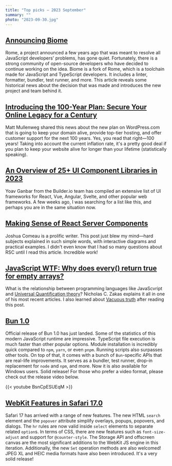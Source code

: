```yaml
---
title: "Top picks — 2023 September"
summary: ""
photo: "2023-09-30.jpg"
---
```


## [Announcing Biome](https://biomejs.dev/blog/annoucing-biome#enters-biome)

Rome, a project announced a few years ago that was meant to resolve all JavaScript developers' problems, has gone quiet. Fortunately, there is a strong community of open-source developers who have decided to continue working on the idea. Biome is a fork of Rome, which is a toolchain made for JavaScript and TypeScript developers. It includes a linter, formatter, bundler, test runner, and more. This article reveals some historical news about the decision that was made and introduces the new project and team behind it.

## [Introducing the 100-Year Plan: Secure Your Online Legacy for a Century](https://wordpress.com/blog/2023/08/25/introducing-the-100-year-plan/)

Matt Mullenweg shared this news about the new plan on WordPress.com that is going to keep your domain alive, provide top-tier hosting, and offer customer support for the next 100 years. Yes, you read that right—100 years! Taking into account the current inflation rate, it's a pretty good deal if you plan to keep your website alive for longer than your lifetime (statistically speaking).

## [An Overview of 25+ UI Component Libraries in 2023](https://www.builder.io/blog/25-plus-ui-component-libraries)

Yoav Ganbar from the Builder.io team has compiled an extensive list of UI frameworks for React, Vue, Angular, Svelte, and other popular web frameworks. A few weeks ago, I was searching for a list like this, and perhaps you are in the same situation now.

## [Making Sense of React Server Components](https://www.joshwcomeau.com/react/server-components/)

Joshua Comeau is a prolific writer. This post just blew my mind—hard subjects explained in such simple words, with interactive diagrams and practical examples. I didn't even know that I had so many questions about RSC until I read this article. Incredible work!

## [JavaScript WTF: Why does every() return true for empty arrays?](https://humanwhocodes.com/blog/2023/09/javascript-wtf-why-does-every-return-true-for-empty-array/)

What is the relationship between programming languages like JavaScvript and [Universal Quantification theory](https://en.wikipedia.org/wiki/Universal_quantification)? Nicholas C. Zakas explains it all in one of his most recent articles. I also learned about [Vacuous truth](https://en.wikipedia.org/wiki/Vacuous_truth) after reading this post.

## [Bun 1.0](https://bun.sh/blog/bun-v1.0)

Official release of Bun 1.0 has just landed. Some of the statistics of this modern JavaScript runtime are impressive. TypeScript file execution is much faster than other popular options. Module installation is incredibly quick compared to `npm`, `yarn`, or even `pnpm`. Running scripts also surpasses other tools. On top of that, it comes with a bunch of `Bun`-specific APIs that are real-life improvements. It serves as a bundler, test runner, drop-in replacement for `node` and `npm`, and more. Now it is also available for Windows users. Solid release! For those who prefer a video format, please check out the release video below.

{{< youtube BsnCpESUEqM >}}

## [WebKit Features in Safari 17.0](https://webkit.org/blog/14445/webkit-features-in-safari-17-0/)

Safari 17 has arrived with a range of new features. The new HTML `search` element and the `popover` attribute simplify overlays, popups, popovers, and dialogs. The `hr` rules are now valid inside `select` elements to separate related `option`s. In terms of CSS, there are new features such as `font-size-adjust` and support for `@counter-style`. The Storage API and offscreen canvas are the most significant additions to the WebKit JS engine in this iteration. Additionally, the new `Set` operation methods are also welcomed! JPEG XL and HEIC media formats have also been introduced. It's a very solid release!
